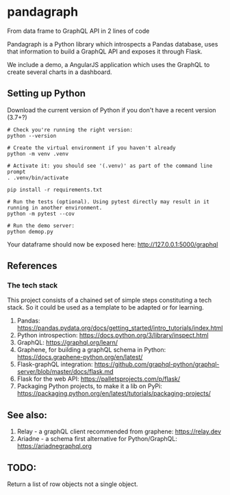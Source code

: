 # pandagraph
From data frame to GraphQL API in 2 lines of code

Pandagraph is a Python library which introspects a Pandas database, uses that information to build 
a GraphQL API and exposes it through Flask.

We include a demo, a AngularJS application which uses the GraphQL to create several charts in a dashboard.

## Setting up Python

Download the current version of Python if you don't have a recent version (3.7+?)

```shell
# Check you're running the right version:
python --version

# Create the virtual environment if you haven't already
python -m venv .venv

# Activate it: you should see '(.venv)' as part of the command line prompt
. .venv/bin/activate

pip install -r requirements.txt

# Run the tests (optional). Using pytest directly may result in it running in another environment.
python -m pytest --cov

# Run the demo server:
python demop.py
```
Your dataframe should now be exposed here: http://127.0.0.1:5000/graphql

## References
### The tech stack
This project consists of a chained set of simple steps constituting a tech stack. So it could be used as a template
to be adapted or for learning.
1. Pandas: https://pandas.pydata.org/docs/getting_started/intro_tutorials/index.html
2. Python introspection: https://docs.python.org/3/library/inspect.html
3. GraphQL: https://graphql.org/learn/
4. Graphene, for building a graphQL schema in Python: https://docs.graphene-python.org/en/latest/
5. Flask-graphQL integration: https://github.com/graphql-python/graphql-server/blob/master/docs/flask.md
7. Flask for the web API: https://palletsprojects.com/p/flask/
8. Packaging Python projects, to make it a lib on PyPi: https://packaging.python.org/en/latest/tutorials/packaging-projects/

## See also:
1. Relay - a graphQL client recommended from graphene: https://relay.dev
2. Ariadne - a schema first alternative for Python/GraphQL: https://ariadnegraphql.org

## TODO:
Return a list of row objects not a single object.
